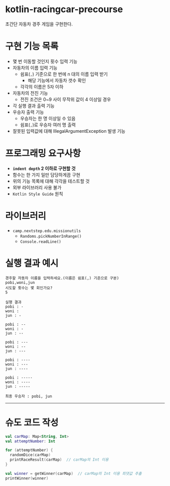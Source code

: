 # kotlin-racingcar-precourse

초간단 자동차 경주 게임을 구현한다.

# 구현 기능 목록

- 몇 번 이동할 것인지 횟수 입력 기능
- 자동차의 이름 입력 기능
    - 쉼표(`,`) 기준으로 한 번에 n 대의 이름 입력 받기
      - 해당 기능에서 자동차 갯수 확인
    - 각각의 이름은 5자 이하
- 자동차의 전진 기능
  - 전진 조건은 0~9 사이 무작위 값이 4 이상일 경우
- 각 실행 결과 출력 기능
- 우승자 출력 기능 
  - 우승자는 한 명 이상일 수 있음
  - 쉼표(`,`)로 우승자 여러 명 출력
- 잘못된 입력값에 대해 IllegalArgumentException 발생 기능

# 프로그래밍 요구사항

- **`indent depth` 2 이하로 구현할 것**
- 함수는 한 가지 일만 담당하게끔 구현
- 위의 기능 목록에 대해 각각을 테스트할 것
- 외부 라이브러리 사용 불가
- `Kotlin Style Guide` 원칙

# 라이브러리
- `camp.nextstep.edu.missionutils`
  - `Randoms.pickNumberInRange()`
  - `Console.readLine()`

# 실행 결과 예시
```
경주할 자동차 이름을 입력하세요.(이름은 쉼표(,) 기준으로 구분)
pobi,woni,jun
시도할 횟수는 몇 회인가요?
5

실행 결과
pobi : -
woni : 
jun : -

pobi : --
woni : -
jun : --

pobi : ---
woni : --
jun : ---

pobi : ----
woni : ---
jun : ----

pobi : -----
woni : ----
jun : -----

최종 우승자 : pobi, jun
```

---

# 슈도 코드 작성

```kotlin
val carMap: Map<String, Int>
val attemptNumber: Int

for (attemptNumber) {
  randomDice(carMap)
  printRaceResult(carMap)  // carMap의 Int 이용
}

val winner = getWinner(carMap)  // carMap의 Int 이용 최댓값 추출
printWinner(winner)  
```
